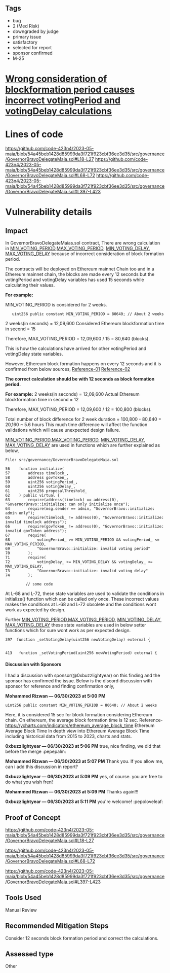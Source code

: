 ## Tags

- bug
- 2 (Med Risk)
- downgraded by judge
- primary issue
- satisfactory
- selected for report
- sponsor confirmed
- M-25

# [Wrong consideration of blockformation period causes incorrect votingPeriod and votingDelay calculations](https://github.com/code-423n4/2023-05-maia-findings/issues/417) 

# Lines of code

https://github.com/code-423n4/2023-05-maia/blob/54a45beb1428d85999da3f721f923cbf36ee3d35/src/governance/GovernorBravoDelegateMaia.sol#L18-L27
https://github.com/code-423n4/2023-05-maia/blob/54a45beb1428d85999da3f721f923cbf36ee3d35/src/governance/GovernorBravoDelegateMaia.sol#L68-L72
https://github.com/code-423n4/2023-05-maia/blob/54a45beb1428d85999da3f721f923cbf36ee3d35/src/governance/GovernorBravoDelegateMaia.sol#L397-L423


# Vulnerability details

## Impact
In GovernorBravoDelegateMaias.sol contract, There are wrong calculation in [MIN_VOTING_PERIOD](https://github.com/code-423n4/2023-05-maia/blob/54a45beb1428d85999da3f721f923cbf36ee3d35/src/governance/GovernorBravoDelegateMaia.sol#L18),[MAX_VOTING_PERIOD](https://github.com/code-423n4/2023-05-maia/blob/54a45beb1428d85999da3f721f923cbf36ee3d35/src/governance/GovernorBravoDelegateMaia.sol#L21C29-L21C46), [MIN_VOTING_DELAY](https://github.com/code-423n4/2023-05-maia/blob/54a45beb1428d85999da3f721f923cbf36ee3d35/src/governance/GovernorBravoDelegateMaia.sol#L24), [MAX_VOTING_DELAY](https://github.com/code-423n4/2023-05-maia/blob/54a45beb1428d85999da3f721f923cbf36ee3d35/src/governance/GovernorBravoDelegateMaia.sol#L27) because of incorrect consideration of block formation period. 

The contracts will be deployed on Ethereum mainnet Chain too and in a Ethereum mainnet chain, the blocks are made every 12 seconds but the votingPeriod and votingDelay variables has used 15 seconds while calculating their values.

**For example:**

MIN_VOTING_PERIOD is considered for 2 weeks.

```Solidity
   uint256 public constant MIN_VOTING_PERIOD = 80640; // About 2 weeks
```

2 weeks(in seconds) = 12,09,600
Considered Ethereum blockformation time in second = 15

Therefore, MAX_VOTING_PERIOD = 12,09,600 / 15 = 80,640 (blocks). 

This is how the calculations have arrived for other votingPeriod and votingDelay state variables.

However, Ethereum block formation happens on every 12 seconds and it is confirmed from below sources, 
[Reference-01](https://chainstack.com/protocols/ethereum/#Performance)
[Reference-02](https://ycharts.com/indicators/ethereum_average_block_time)

**The correct calculation should be with 12 seconds as block formation period.**

**For example:**
2 weeks(in seconds) = 12,09,600
Actual Ethereum blockformation time in second = 12

Therefore, MAX_VOTING_PERIOD = 12,09,600 / 12 = 100,800 (blocks). 

Total number of block difference for 2 week duration = 100,800 - 80,640 = 20,160 ~ 5.6 hours
This much time difference will affect the function validations which will cause unexpected design failure.

[MIN_VOTING_PERIOD](https://github.com/code-423n4/2023-05-maia/blob/54a45beb1428d85999da3f721f923cbf36ee3d35/src/governance/GovernorBravoDelegateMaia.sol#L18),[MAX_VOTING_PERIOD](https://github.com/code-423n4/2023-05-maia/blob/54a45beb1428d85999da3f721f923cbf36ee3d35/src/governance/GovernorBravoDelegateMaia.sol#L21C29-L21C46), [MIN_VOTING_DELAY](https://github.com/code-423n4/2023-05-maia/blob/54a45beb1428d85999da3f721f923cbf36ee3d35/src/governance/GovernorBravoDelegateMaia.sol#L24), [MAX_VOTING_DELAY](https://github.com/code-423n4/2023-05-maia/blob/54a45beb1428d85999da3f721f923cbf36ee3d35/src/governance/GovernorBravoDelegateMaia.sol#L27) are used in functions which are further explained as below,

```Solidity
File: src/governance/GovernorBravoDelegateMaia.sol

56    function initialize(
57        address timelock_,
58        address govToken_,
59        uint256 votingPeriod_,
60        uint256 votingDelay_,
61        uint256 proposalThreshold_
62    ) public virtual {
63        require(address(timelock) == address(0), "GovernorBravo::initialize: can only initialize once");
64        require(msg.sender == admin, "GovernorBravo::initialize: admin only");
65        require(timelock_ != address(0), "GovernorBravo::initialize: invalid timelock address");
66        require(govToken_ != address(0), "GovernorBravo::initialize: invalid govToken address");
67        require(
68            votingPeriod_ >= MIN_VOTING_PERIOD && votingPeriod_ <= MAX_VOTING_PERIOD,
69            "GovernorBravo::initialize: invalid voting period"
70        );
71        require(
72            votingDelay_ >= MIN_VOTING_DELAY && votingDelay_ <= MAX_VOTING_DELAY,
73            "GovernorBravo::initialize: invalid voting delay"
74        );

         // some code
```
At L-68 and L-72, these state variables are used to validate the conditions in initialize() function which can be called only once. These incorrect values makes the conditions at L-68 and L-72 obsolete and the conditions wont work as expected by design.

Further [MIN_VOTING_PERIOD](https://github.com/code-423n4/2023-05-maia/blob/54a45beb1428d85999da3f721f923cbf36ee3d35/src/governance/GovernorBravoDelegateMaia.sol#L18),[MAX_VOTING_PERIOD](https://github.com/code-423n4/2023-05-maia/blob/54a45beb1428d85999da3f721f923cbf36ee3d35/src/governance/GovernorBravoDelegateMaia.sol#L21C29-L21C46), [MIN_VOTING_DELAY](https://github.com/code-423n4/2023-05-maia/blob/54a45beb1428d85999da3f721f923cbf36ee3d35/src/governance/GovernorBravoDelegateMaia.sol#L24), [MAX_VOTING_DELAY](https://github.com/code-423n4/2023-05-maia/blob/54a45beb1428d85999da3f721f923cbf36ee3d35/src/governance/GovernorBravoDelegateMaia.sol#L27) these state variables are used in below setter functions which for sure wont work as per expected design.

```Solidity
397  function _setVotingDelay(uint256 newVotingDelay) external {


413   function _setVotingPeriod(uint256 newVotingPeriod) external {
```

#### Discussion with Sponsors
I had a discussion with sponsor(@0xbuzzlightyear) on this finding and the sponsor has confirmed the issue. Below is the discord discussion with sponsor for reference and finding confirmation only,


**Mohammed Rizwan — 06/30/2023 at 5:00 PM**

    uint256 public constant MIN_VOTING_PERIOD = 80640; // About 2 weeks

Here, it is considered 15 sec for block formation considering Ethereum chain.
On ethereum, the average block formation time is 12 sec.
Reference- https://ycharts.com/indicators/ethereum_average_block_time
Ethereum Average Block Time
In depth view into Ethereum Average Block Time including historical data from 2015 to 2023, charts and stats.

**0xbuzzlightyear — 06/30/2023 at 5:06 PM**
true, nice finding, we did that before the merge :pepepalm:

**Mohammed Rizwan — 06/30/2023 at 5:07 PM**
Thank you.
If you allow me, can i add this discussion in report?

**0xbuzzlightyear — 06/30/2023 at 5:09 PM**
yes, of course. you are free to do what you wish fren!

**Mohammed Rizwan — 06/30/2023 at 5:09 PM**
Thanks again!!!

**0xbuzzlightyear — 06/30/2023 at 5:11 PM**
you're welcome! :pepoloveleaf:


## Proof of Concept
https://github.com/code-423n4/2023-05-maia/blob/54a45beb1428d85999da3f721f923cbf36ee3d35/src/governance/GovernorBravoDelegateMaia.sol#L18-L27

https://github.com/code-423n4/2023-05-maia/blob/54a45beb1428d85999da3f721f923cbf36ee3d35/src/governance/GovernorBravoDelegateMaia.sol#L68-L72

https://github.com/code-423n4/2023-05-maia/blob/54a45beb1428d85999da3f721f923cbf36ee3d35/src/governance/GovernorBravoDelegateMaia.sol#L397-L423

## Tools Used
Manual Review

## Recommended Mitigation Steps
Consider 12 seconds block formation period and correct the calculations.


## Assessed type

Other